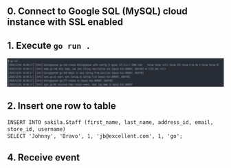 ## 0. Connect to Google SQL (MySQL) cloud instance with SSL enabled 

## 1. Execute `go run .`
![](pic/go_run.png)

## 2. Insert one row to table
```
INSERT INTO sakila.Staff (first_name, last_name, address_id, email, store_id, username)
SELECT 'Johnny', 'Bravo', 1, 'jb@excellent.com', 1, 'go';
```

## 4. Receive event
